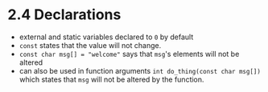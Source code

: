 
# 2.4 Declarations

- external and static variables declared to `0` by default
- `const` states that the value will not change.
- `const char msg[] = "welcome"` says that `msg`'s elements will not be altered
- can also be used in function arguments `int do_thing(const char msg[])` which states that `msg` will not be altered by the function.
